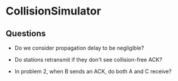 # CollisionSimulator

## Questions

+ Do we consider propagation delay to be negligible?

+ Do stations retransmit if they don't see collision-free ACK?

+ In problem 2, when B sends an ACK, do both A and C receive?